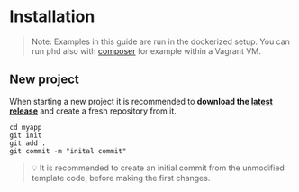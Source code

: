 Installation
============

> Note: Examples in this guide are run in the dockerized setup. 
> You can run phd also  with [composer](../6-tutorials/installation-composer.md) 
> for example within a Vagrant VM. 

## New project

When starting a new project it is recommended to **download the [latest release](https://github.com/dmstr/phd5-ce/releases)**
and create a fresh repository from it.

    cd myapp
    git init    
    git add .
    git commit -m "inital commit"
  
> :bulb: It is recommended to create an initial commit from the unmodified template code, before making the first changes.
